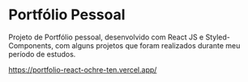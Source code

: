 # Portfólio Pessoal


Projeto de Portfólio pessoal, desenvolvido com React JS e Styled-Components, com alguns projetos que foram realizados durante meu período de estudos.

https://portfolio-react-ochre-ten.vercel.app/
